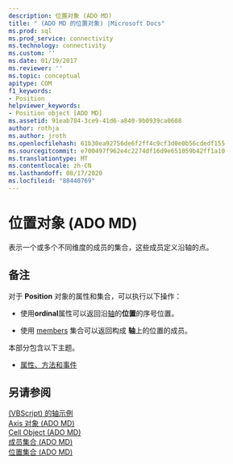 ```yaml
---
description: 位置对象 (ADO MD)
title: " (ADO MD 的位置对象) |Microsoft Docs"
ms.prod: sql
ms.prod_service: connectivity
ms.technology: connectivity
ms.custom: ''
ms.date: 01/19/2017
ms.reviewer: ''
ms.topic: conceptual
apitype: COM
f1_keywords:
- Position
helpviewer_keywords:
- Position object [ADO MD]
ms.assetid: 91eab784-3ce9-41d6-a840-9b0939ca0608
author: rothja
ms.author: jroth
ms.openlocfilehash: 61b30ea92756de6f2ff4c9cf3d0e0b56cdedf155
ms.sourcegitcommit: e700497f962e4c2274df16d9e651059b42ff1a10
ms.translationtype: MT
ms.contentlocale: zh-CN
ms.lasthandoff: 08/17/2020
ms.locfileid: "88440769"
---
```

# <a name="position-object-ado-md"></a>位置对象 (ADO MD)
表示一个或多个不同维度的成员的集合，这些成员定义沿轴的点。  
  
## <a name="remarks"></a>备注  
 对于 **Position** 对象的属性和集合，可以执行以下操作：  
  
-   使用**ordinal**属性可以返回沿[轴](../../../ado/reference/ado-md-api/axis-object-ado-md.md)的**位置**的序号位置。  
  
-   使用 [members](../../../ado/reference/ado-md-api/members-collection-ado-md.md) 集合可以返回构成 **轴**上的位置的成员。  
  
 本部分包含以下主题。  
  
-   [属性、方法和事件](../../../ado/reference/ado-md-api/position-object-properties-methods-and-events.md)  
  
## <a name="see-also"></a>另请参阅  
 [ (VBScript) 的轴示例 ](../../../ado/reference/ado-md-api/axis-example-vbscript.md)   
 [Axis 对象 (ADO MD) ](../../../ado/reference/ado-md-api/axis-object-ado-md.md)   
 [Cell Object (ADO MD) ](../../../ado/reference/ado-md-api/cell-object-ado-md.md)   
 [成员集合 (ADO MD) ](../../../ado/reference/ado-md-api/members-collection-ado-md.md)   
 [位置集合 (ADO MD)](../../../ado/reference/ado-md-api/positions-collection-ado-md.md)
